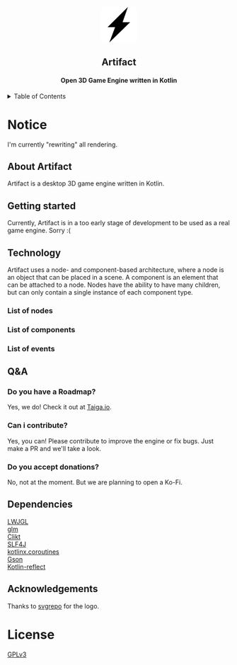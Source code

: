 <br>
<div align="center">
    <a href="https://github.com/meo209/Artifact">
        <img src="docs/artifact.svg" alt="Logo" width="80" height="80">
    </a>
    <h2>Artifact</h2>
    <h4>Open 3D Game Engine written in Kotlin</h4>
</div>

<details>
    <summary>Table of Contents</summary>
        <ol>
        <li>
            <a href="#about-artifact">About Artifact</a>
        </li>
        <li>
            <a href="#technology">Technology</a>
            <ul>
                <li><a href="#list-of-nodes">List of nodes</a></li>
                <li><a href="#list-of-components">List of components</a></li>
                <li><a href="#list-of-events">List of events</a></li>
            </ul>
        </li>
        <li>
            <a href="#dependencies">Dependencies</a>
        </li>
        <li>
            <a href="#acknowledgements">Acknowledgements</a>
        </li>
    </ol>
</details>

# Notice
I'm currently "rewriting" all rendering.

## About Artifact
Artifact is a desktop 3D game engine written in Kotlin.

## Getting started
Currently, Artifact is in a too early stage of development to be used as a real game engine.
Sorry :(

## Technology

Artifact uses a node- and component-based architecture, where a node is an object that can be placed in a scene.
A component is an element that can be attached to a node.
Nodes have the ability to have many children, but can only contain a single instance of each component type.

### List of nodes


### List of components


### List of events


## Q&A

### Do you have a Roadmap?
Yes, we do! Check it out at [Taiga.io](https://tree.taiga.io/project/meo209-artifact-game-engine/kanban).

### Can i contribute?
Yes, you can! Please contribute to improve the engine or fix bugs. Just make a PR and we'll take a look.

### Do you accept donations?
No, not at the moment. But we are planning to open a Ko-Fi.

## Dependencies
[LWJGL](https://www.lwjgl.org/)
<br>
[glm](https://github.com/kotlin-graphics/glm)
<br>
[Clikt](https://github.com/ajalt/clikt)
<br>
[SLF4J](https://www.slf4j.org/)
<br>
[kotlinx.coroutines](https://github.com/Kotlin/kotlinx.coroutines)
<br>
[Gson](https://github.com/google/gson)
<br>
[Kotlin-reflect](https://kotlinlang.org/docs/reflection.html)

## Acknowledgements
Thanks to [svgrepo](https://www.svgrepo.com/svg/113419/lightning) for the logo.

# License
[GPLv3](https://www.gnu.org/licenses/gpl-3.0.html)